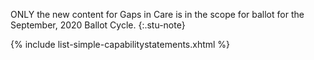 
ONLY the new content for Gaps in Care is in the scope for ballot for the September, 2020 Ballot Cycle.
{:.stu-note}

{% include list-simple-capabilitystatements.xhtml %}

<br />

<!--
```
Steps for adding this narrative to CapStatements  - if you don't want to generate it

1) Create narrative in markdown
2) View Page source in Browser and copy the html content and save as .xhtml file

3) Edit xhtml content  ( I use xml spy since can view in browser mode )

1) Change title

2)  Edit  or remove TOC  ( contains both client and server links)

3) Remove any relative links to build (e.g., xml / json views)  since these will break if not viewed inside of IG

4) Remove or replace any unsupported xhtml characters:  You can catch these using the w3 validator or by trying to view in browser
   e.g., replace ";&nbsp" with "&#160;"

4) Insert in CapabilityStatement.text.div as xhtml
    Make CapabilityStatement.text.status = "additional"

e.g.
 <text>
    <status value="additional"/>
    <div xmlns="http://www.w3.org/1999/xhtml">
...(inserted xhtml here)...
   </div>

save CapabilityStatement file

-->
